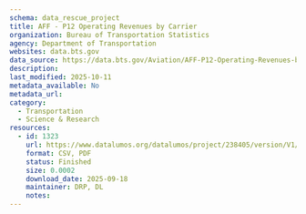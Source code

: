 ```yaml
---
schema: data_rescue_project 
title: AFF - P12 Operating Revenues by Carrier
organization: Bureau of Transportation Statistics
agency: Department of Transportation
websites: data.bts.gov
data_source: https://data.bts.gov/Aviation/AFF-P12-Operating-Revenues-by-Carrier/9tn7-rkk2/about_data
description: 
last_modified: 2025-10-11
metadata_available: No
metadata_url: 
category:
  - Transportation 
  - Science & Research 
resources:
  - id: 1323
    url: https://www.datalumos.org/datalumos/project/238405/version/V1/view
    format: CSV, PDF
    status: Finished
    size: 0.0002
    download_date: 2025-09-18
    maintainer: DRP, DL
    notes: 
---
```

